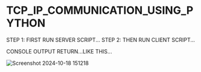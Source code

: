 # TCP_IP_COMMUNICATION_USING_PYTHON #


STEP 1: FIRST RUN SERVER SCRIPT...
STEP 2: THEN RUN CLIENT SCRIPT...


CONSOLE OUTPUT RETURN...LIKE THIS...

![Screenshot 2024-10-18 151218](https://github.com/user-attachments/assets/406e1fa3-8558-4e13-8d29-6996aaaacb26)
